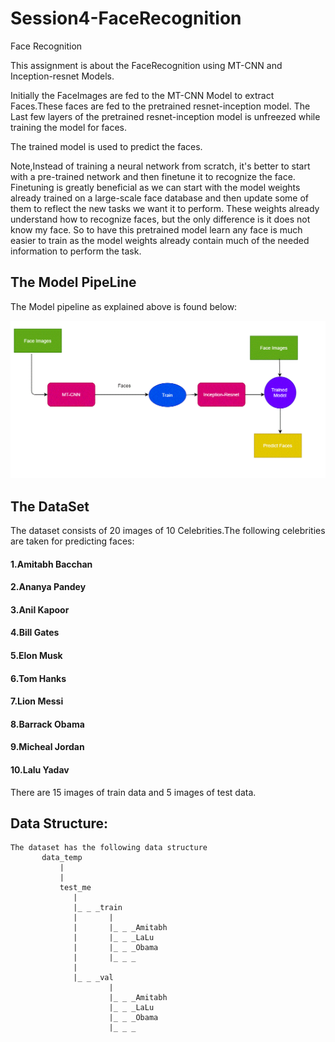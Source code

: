 # Session4-FaceRecognition
Face Recognition

This assignment is about the FaceRecognition using MT-CNN and Inception-resnet Models.

Initially the FaceImages are fed to the MT-CNN Model to extract Faces.These faces are fed to the pretrained resnet-inception model.
The Last few layers of the pretrained resnet-inception model is unfreezed while training the model for faces.

The trained model is used to predict the faces.

Note,Instead of training a neural network from scratch, it's better to start with a pre-trained network and then finetune it to recognize the face. 
Finetuning is greatly beneficial as we can start with the model weights already trained on a large-scale face database and then update 
some of them to reflect the new tasks we want it to perform. 
These weights already understand how to recognize faces, but the only difference is it does not know my face. 
So to have this pretrained model learn any face is much easier to train as the model weights already contain much of the 
needed information to perform the task.


## The Model PipeLine

The Model pipeline as explained above is found below:


![](https://github.com/EVA4Phase2Work/Session4-FaceRecognition/blob/master/ModelPipeline.gif)


## The DataSet

The dataset consists of 20 images of  10 Celebrities.The following celebrities are taken for predicting faces:

#### 1.Amitabh Bacchan
#### 2.Ananya Pandey
#### 3.Anil Kapoor
#### 4.Bill Gates
#### 5.Elon Musk
#### 6.Tom Hanks
#### 7.Lion Messi
#### 8.Barrack Obama
#### 9.Micheal Jordan
#### 10.Lalu Yadav

There are 15 images of train data and 5 images of test data.


## Data Structure:
    The dataset has the following data structure
           data_temp
               |
               |
               test_me
                  |
                  |_ _ _train
                  |       |
                  |       |_ _ _Amitabh
                  |       |_ _ _LaLu
                  |       |_ _ _Obama
                  |       |_ _ _
                  |
                  |_ _ _val
                          |      
                          |_ _ _Amitabh
                          |_ _ _LaLu
                          |_ _ _Obama
                          |_ _ _
                   
               
